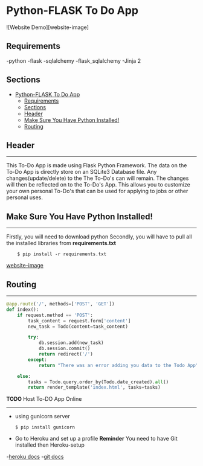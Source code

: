 # Python-FLASK To Do App

![Website Demo][website-image]

## Requirements
-python
-flask
-sqlalchemy
-flask_sqlalchemy
-Jinja 2

## Sections
- [Python-FLASK To Do App](#python-flask-to-do-app)
  - [Requirements](#requirements)
  - [Sections](#sections)
  - [Header](#header)
  - [Make Sure You Have Python Installed!](#make-sure-you-have-python-installed)
  - [Routing](#routing)

## Header 
___
This To-Do App is made using Flask Python Framework. The data on the To-Do App is directly store on an SQLite3 Database file. Any changes(update/delete) to the The To-Do's can will remain. The changes will then be reflected on to the To-Do's App. This allows you to customize your own personal To-Do's that can be used for applying to jobs or other personal uses.

## Make Sure You Have Python Installed!
___
Firstly, you will need to download python
Secondly, you will have to pull all the installed libraries from **requirements.txt**

```
    $ pip install -r requirements.txt
```

[website-image](https://todoflaskapptestional.herokuapp.com/)

## Routing
___

```python
@app.route('/', methods=['POST', 'GET'])
def index():
    if request.method == 'POST':
        task_content = request.form['content']
        new_task = Todo(content=task_content)

        try:
            db.session.add(new_task)
            db.session.commit()
            return redirect('/')
        except:
            return "There was an error adding you data to the Todo App"

    else:
        tasks = Todo.query.order_by(Todo.date_created).all()
        return render_template('index.html', tasks=tasks)
```

**TODO** Host To-DO App Online
___

- using gunicorn server
  ```
  $ pip install gunicorn
  ```
- Go to Heroku and set up a profile
**Reminder** You need to have Git installed then Heroku-setup

-[heroku docs](https://devcenter.heroku.com/articles/heroku-cli)
-[git docs](https://git-scm.com/video/what-is-git)
